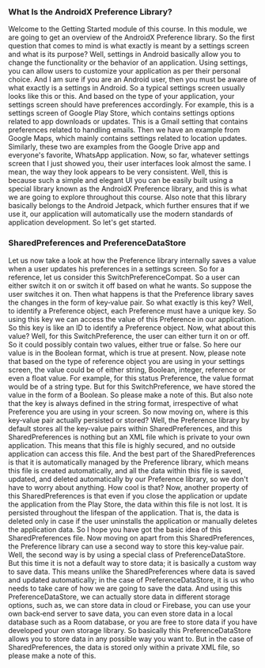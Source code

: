 ### What Is the AndroidX Preference Library?
Welcome to the Getting Started module of this course. In this module, we are going to get an overview of the AndroidX Preference library. So the first question that comes to mind is what exactly is meant by a settings screen and what is its purpose? Well, settings in Android basically allow you to change the functionality or the behavior of an application. Using settings, you can allow users to customize your application as per their personal choice. And I am sure if you are an Android user, then you must be aware of what exactly is a settings in Android. So a typical settings screen usually looks like this or this. And based on the type of your application, your settings screen should have preferences accordingly. For example, this is a settings screen of Google Play Store, which contains settings options related to app downloads or updates. This is a Gmail setting that contains preferences related to handling emails. Then we have an example from Google Maps, which mainly contains settings related to location updates. Similarly, these two are examples from the Google Drive app and everyone's favorite, WhatsApp application. Now, so far, whatever settings screen that I just showed you, their user interfaces look almost the same. I mean, the way they look appears to be very consistent. Well, this is because such a simple and elegant UI you can be easily built using a special library known as the AndroidX Preference library, and this is what we are going to explore throughout this course. Also note that this library basically belongs to the Android Jetpack, which further ensures that if we use it, our application will automatically use the modern standards of application development. So let's get started.

### SharedPreferences and PreferenceDataStore
Let us now take a look at how the Preference library internally saves a value when a user updates his preferences in a settings screen. So for a reference, let us consider this SwitchPreferenceCompat. So a user can either switch it on or switch it off based on what he wants. So suppose the user switches it on. Then what happens is that the Preference library saves the changes in the form of key‑value pair. So what exactly is this key? Well, to identify a Preference object, each Preference must have a unique key. So using this key we can access the value of this Preference in our application. So this key is like an ID to identify a Preference object. Now, what about this value? Well, for this SwitchPreference, the user can either turn it on or off. So it could possibly contain two values, either true or false. So here our value is in the Boolean format, which is true at present. Now, please note that based on the type of reference object you are using in your settings screen, the value could be of either string, Boolean, integer, reference or even a float value. For example, for this status Preference, the value format would be of a string type. But for this SwitchPreference, we have stored the value in the form of a Boolean. So please make a note of this. But also note that the key is always defined in the string format, irrespective of what Preference you are using in your screen. So now moving on, where is this key‑value pair actually persisted or stored? Well, the Preference library by default stores all the key‑value pairs within SharedPreferences, and this SharedPreferences is nothing but an XML file which is private to your own application. This means that this file is highly secured, and no outside application can access this file. And the best part of the SharedPreferences is that it is automatically managed by the Preference library, which means this file is created automatically, and all the data within this file is saved, updated, and deleted automatically by our Preference library, so we don't have to worry about anything. How cool is that? Now, another property of this SharedPreferences is that even if you close the application or update the application from the Play Store, the data within this file is not lost. It is persisted throughout the lifespan of the application. That is, the data is deleted only in case if the user uninstalls the application or manually deletes the application data. So I hope you have got the basic idea of this SharedPreferences file. Now moving on apart from this SharedPreferences, the Preference library can use a second way to store this key‑value pair. Well, the second way is by using a special class of PreferenceDataStore. But this time it is not a default way to store data; it is basically a custom way to save data. This means unlike the SharedPreferences where data is saved and updated automatically; in the case of PreferenceDataStore, it is us who needs to take care of how we are going to save the data. And using this PreferenceDataStore, we can actually store data in different storage options, such as, we can store data in cloud or Firebase, you can use your own back‑end server to save data, you can even store data in a local database such as a Room database, or you are free to store data if you have developed your own storage library. So basically this PreferenceDataStore allows you to store data in any possible way you want to. But in the case of SharedPreferences, the data is stored only within a private XML file, so please make a note of this.
